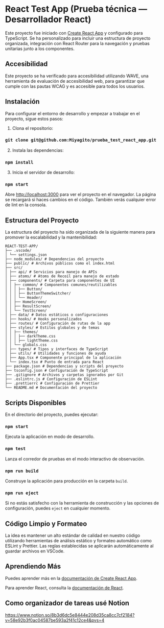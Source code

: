 # React Test App (Prueba técnica — Desarrollador React)

Este proyecto fue iniciado con [Create React App](https://github.com/facebook/create-react-app) y configurado para TypeScript. Se ha personalizado para incluir una estructura de proyecto organizada, integración con React Router para la navegación y pruebas unitarias junto a los componentes.

## Accesibilidad

Este proyecto se ha verificado para accesibilidad utilizando WAVE, una herramienta de evaluación de accesibilidad web, para garantizar que cumple con las pautas WCAG y es accesible para todos los usuarios.

## Instalación

Para configurar el entorno de desarrollo y empezar a trabajar en el proyecto, sigue estos pasos:

1. Clona el repositorio:

### `git clone git@github.com:Miyagito/prueba_test_react_app.git`

2. Instala las dependencias:

### `npm install`

3. Inicia el servidor de desarrollo:

### `npm start`

Abre [http://localhost:3000](http://localhost:3000) para ver el proyecto en el navegador. La página se recargará si haces cambios en el código. También verás cualquier error de lint en la consola.

## Estructura del Proyecto

La estructura del proyecto ha sido organizada de la siguiente manera para promover la escalabilidad y la mantenibilidad:

```plaintext
REACT-TEST-APP/
├── .vscode/
│ └── settings.json
├── node_modules/ # Dependencias del proyecto
├── public/ # Archivos públicos como el index.html
├── src/
│ ├── api/ # Servicios para manejo de APIs
│ ├── atoms/ # Atoms de Recoil para manejo de estado
│ ├── components/ # Carpeta para componentes de UI
│ │ ├── common/ # Componentes comunes/reutilizables
│ │ │ ├── Button/
│ │ │ ├── ButtonThemeSwitcher/
│ │ │ └── Header/
│ │ ├── HomeScreen/
│ │ ├── ResultScreen/
│ │ └── TestScreen/
│ ├── data/ # Datos estáticos o configuraciones
│ ├── hooks/ # Hooks personalizados
│ ├── routes/ # Configuración de rutas de la app
│ ├── styles/ # Estilos globales y de temas
│ │ ├── themes/
│ │ │ ├── darkTheme.css
│ │ │ ├── lightTheme.css
│ │ └── globals.css
│ ├── types/ # Tipos y interfaces de TypeScript
│ ├── utils/ # Utilidades y funciones de ayuda
│ ├── App.tsx # Componente principal de la aplicación
│ └── index.tsx # Punto de entrada para React
├── package.json # Dependencias y scripts del proyecto
├── tsconfig.json # Configuración de TypeScript
├── .gitignore # Archivos y carpetas ignorados por Git
├── .eslintrc.js # Configuración de ESLint
├── .prettierrc # Configuración de Prettier
└── README.md # Documentación del proyecto
```
## Scripts Disponibles

En el directorio del proyecto, puedes ejecutar:

### `npm start`

Ejecuta la aplicación en modo de desarrollo.

### `npm test`

Lanza el corredor de pruebas en el modo interactivo de observación.

### `npm run build`

Construye la aplicación para producción en la carpeta `build`.

### `npm run eject`

Si no estás satisfecho con la herramienta de construcción y las opciones de configuración, puedes `eject` en cualquier momento.

## Código Limpio y Formateo

La idea es mantener un alto estándar de calidad en nuestro código utilizando herramientas de análisis estático y formateo automático como ESLint y Prettier. Las reglas establecidas se aplicarán automáticamente al guardar archivos en VSCode.

## Aprendiendo Más

Puedes aprender más en la [documentación de Create React App](https://facebook.github.io/create-react-app/docs/getting-started).

Para aprender React, consulta la [documentación de React](https://reactjs.org/).

## Como organizador de tareas usé Notion

https://www.notion.so/8b3d6dc5e8444e208d35ca8cc7cf2184?v=58e92b3f0ac04587be593a2f41c12ce4&pvs=4
